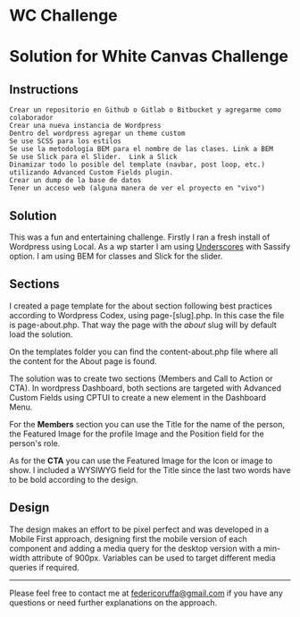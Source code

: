 # WC Challenge

# Solution for White Canvas Challenge

## Instructions

    Crear un repositorio en Github o Gitlab o Bitbucket y agregarme como colaborador
    Crear una nueva instancia de Wordpress
    Dentro del wordpress agregar un theme custom
    Se use SCSS para los estilos
    Se use la metodología BEM para el nombre de las clases. Link a BEM
    Se use Slick para el Slider.  Link a Slick
    Dinamizar todo lo posible del template (navbar, post loop, etc.) utilizando Advanced Custom Fields plugin.
    Crear un dump de la base de datos
    Tener un acceso web (alguna manera de ver el proyecto en "vivo")
    
## Solution

This was a fun and entertaining challenge. Firstly I ran a fresh install of Wordpress using Local. As a wp starter I am using [Underscores](https://underscores.me/) with Sassify option. I am using BEM for classes and Slick for the slider. 

## Sections

I created a page template for the about section following best practices according to Wordpress Codex, using page-[slug].php. In this case the file is page-about.php. That way the page with the *about* slug will by default load the solution. 

On the templates folder you can find the content-about.php file where all the content for the About page is found. 

The solution was to create two sections (Members and Call to Action or CTA). In wordpress Dashboard, both sections are targeted with Advanced Custom Fields using CPTUI to create a new element in the Dashboard Menu. 

For the **Members** section you can use the Title for the name of the person, the Featured Image for the profile Image and the Position field for the person's role. 

As for the **CTA** you can use the Featured Image for the Icon or image to show. I included a WYSIWYG field for the Title since the last two words have to be bold according to the design. 

## Design

The design makes an effort to be pixel perfect and was developed in a Mobile First approach, designing first the mobile version of each component and adding a media query for the desktop version with a min-width attribute of 900px. Variables can be used to target different media queries if required. 

---

Please feel free to contact me at federicoruffa@gmail.com if you have any questions or need further explanations on the approach.

